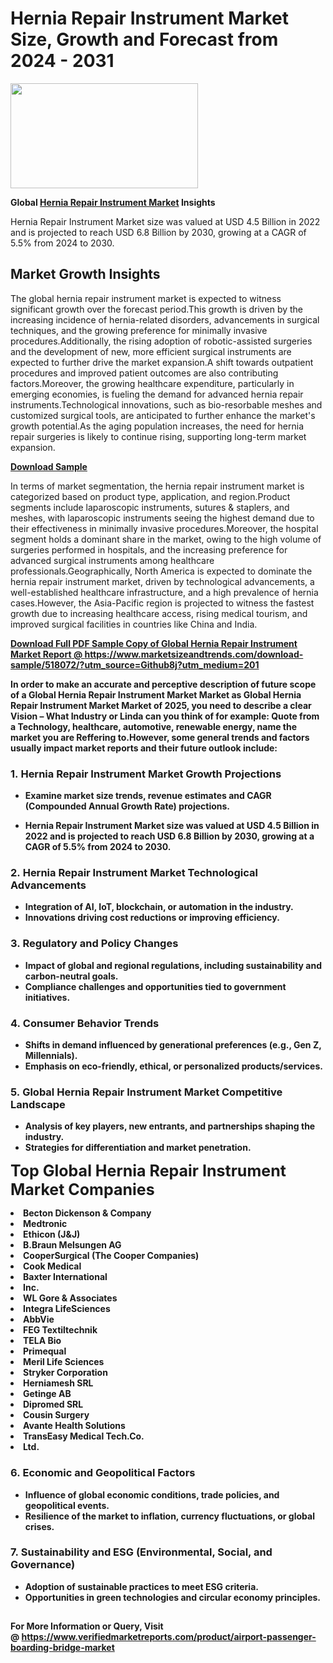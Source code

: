<H1>Hernia Repair Instrument Market Size, Growth and Forecast from 2024 - 2031</H1><img class="aligncenter size-medium wp-image-584254" src="https://thirdeyenews.in/wp-content/uploads/2024/09/Global-Market-Research-300x168.jpeg" alt="" width="300" height="168" /><p><strong>Global&nbsp;<a href="https://www.marketsizeandtrends.com/download-sample/518072/?utm_source=Github8j?utm_medium=201">Hernia Repair Instrument Market</a> Insights</strong></p><p>Hernia Repair Instrument Market size was valued at USD 4.5 Billion in 2022 and is projected to reach USD 6.8 Billion by 2030, growing at a CAGR of 5.5% from 2024 to 2030.</p><p><h2>Market Growth Insights</h2> <p>The global hernia repair instrument market is expected to witness significant growth over the forecast period.This growth is driven by the increasing incidence of hernia-related disorders, advancements in surgical techniques, and the growing preference for minimally invasive procedures.Additionally, the rising adoption of robotic-assisted surgeries and the development of new, more efficient surgical instruments are expected to further drive the market expansion.A shift towards outpatient procedures and improved patient outcomes are also contributing factors.Moreover, the growing healthcare expenditure, particularly in emerging economies, is fueling the demand for advanced hernia repair instruments.Technological innovations, such as bio-resorbable meshes and customized surgical tools, are anticipated to further enhance the market's growth potential.As the aging population increases, the need for hernia repair surgeries is likely to continue rising, supporting long-term market expansion.</p> <p><strong><a href="download_sample_link">Download Sample</a></strong></p> <p>In terms of market segmentation, the hernia repair instrument market is categorized based on product type, application, and region.Product segments include laparoscopic instruments, sutures & staplers, and meshes, with laparoscopic instruments seeing the highest demand due to their effectiveness in minimally invasive procedures.Moreover, the hospital segment holds a dominant share in the market, owing to the high volume of surgeries performed in hospitals, and the increasing preference for advanced surgical instruments among healthcare professionals.Geographically, North America is expected to dominate the hernia repair instrument market, driven by technological advancements, a well-established healthcare infrastructure, and a high prevalence of hernia cases.However, the Asia-Pacific region is projected to witness the fastest growth due to increasing healthcare access, rising medical tourism, and improved surgical facilities in countries like China and India.</p> <p><strong><a href="get_more_link"></p><p><span class=""><strong>Download Full PDF Sample Copy of Global Hernia Repair Instrument Market Report</strong> @ <a href="https://www.marketsizeandtrends.com/download-sample/518072/?utm_source=Github8j?utm_medium=201" target="_blank">https://www.marketsizeandtrends.com/download-sample/518072/?utm_source=Github8j?utm_medium=201</a></span></p><p>In order to make an accurate and perceptive description of future scope of a Global&nbsp;Hernia Repair Instrument Market Market as Global&nbsp;Hernia Repair Instrument Market Market of 2025, you need to describe a clear Vision &ndash; What Industry or Linda can you think of for example: Quote from a Technology, healthcare, automotive, renewable energy, name the market you are Reffering to.However, some general trends and factors usually impact market reports and their future outlook include:</p><h3>1.&nbsp;<strong>Hernia Repair Instrument Market Growth Projections</strong></h3><ul><li>Examine market size trends, revenue estimates and CAGR (Compounded Annual Growth Rate) projections.</li><li><p>Hernia Repair Instrument Market size was valued at USD 4.5 Billion in 2022 and is projected to reach USD 6.8 Billion by 2030, growing at a CAGR of 5.5% from 2024 to 2030.</p></li></ul><h3>2.&nbsp;<strong>Hernia Repair Instrument Market Technological Advancements</strong></h3><ul><li>Integration of AI, IoT, blockchain, or automation in the industry.</li><li>Innovations driving cost reductions or improving efficiency.</li></ul><h3>3.&nbsp;<strong>Regulatory and Policy Changes</strong></h3><ul><li>Impact of global and regional regulations, including sustainability and carbon-neutral goals.</li><li>Compliance challenges and opportunities tied to government initiatives.</li></ul><h3>4.&nbsp;<strong>Consumer Behavior Trends</strong></h3><ul><li>Shifts in demand influenced by generational preferences (e.g., Gen Z, Millennials).</li><li>Emphasis on eco-friendly, ethical, or personalized products/services.</li></ul><h3>5.&nbsp;<strong>Global Hernia Repair Instrument Market Competitive Landscape</strong></h3><ul><li>Analysis of key players, new entrants, and partnerships shaping the industry.</li><li>Strategies for differentiation and market penetration.</li></ul><p data-pm-slice="1 1 []"><span style="color: inherit; font-family: inherit; font-size: 25px;">Top Global Hernia Repair Instrument Market Companies</span></p><div class="" data-test-id=""><p><li>Becton Dickenson & Company</li><li> Medtronic</li><li> Ethicon (J&J)</li><li> B.Braun Melsungen AG</li><li> CooperSurgical (The Cooper Companies)</li><li> Cook Medical</li><li> Baxter International</li><li> Inc.</li><li> WL Gore & Associates</li><li> Integra LifeSciences</li><li> AbbVie</li><li> FEG Textiltechnik</li><li> TELA Bio</li><li> Primequal</li><li> Meril Life Sciences</li><li> Stryker Corporation</li><li> Herniamesh SRL</li><li> Getinge AB</li><li> Dipromed SRL</li><li> Cousin Surgery</li><li> Avante Health Solutions</li><li> TransEasy Medical Tech.Co.</li><li> Ltd.</li></p></div><h3>6.&nbsp;<strong>Economic and Geopolitical Factors</strong></h3><ul><li>Influence of global economic conditions, trade policies, and geopolitical events.</li><li>Resilience of the market to inflation, currency fluctuations, or global crises.</li></ul><h3>7.&nbsp;<strong>Sustainability and ESG (Environmental, Social, and Governance)</strong></h3><ul><li>Adoption of sustainable practices to meet ESG criteria.</li><li>Opportunities in green technologies and circular economy principles.</li></ul><h2><strong style="font-size: 14px;">For More Information or Query, Visit @&nbsp;</strong><a style="background-color: #ffffff; font-size: 14px;" href="https://www.marketsizeandtrends.com/report/hernia-repair-instrument-market/" target="_blank">https://www.verifiedmarketreports.com/product/airport-passenger-boarding-bridge-market</a></h2>